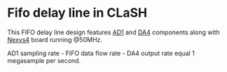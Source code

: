 # Fifo delay line in CLaSH

This FIFO delay line design features [AD1](http://www.digilentinc.com/Products/Detail.cfm?Prod=PMOD-AD1)
and [DA4](http://www.digilentinc.com/Products/Detail.cfm?Prod=PMOD-DA4) components
along with [Nexys4](http://www.digilentinc.com/Products/Detail.cfm?Prod=NEXYS4) board running @50MHz.

AD1 sampling rate - FIFO data flow rate - DA4 output rate equal 1 megasample per second.
